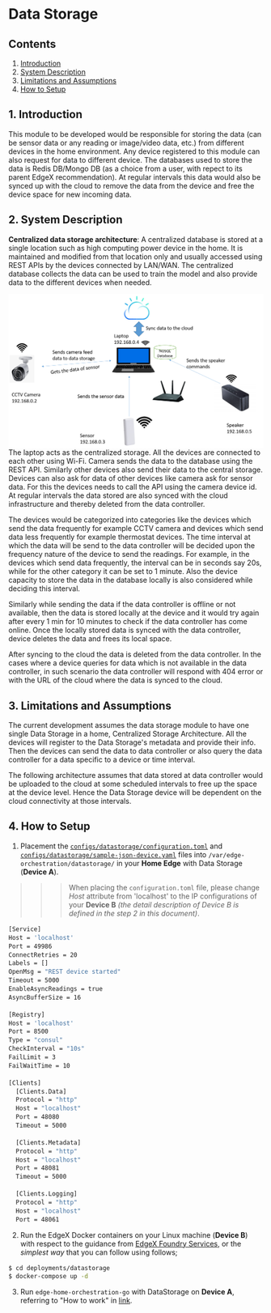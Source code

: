 # Data Storage
## Contents
1. [Introduction](#1-introduction)
2. [System Description](#2-system-description)
3. [Limitations and Assumptions](#3-limitations-and-assumptions)
4. [How to Setup](#4-how-to-setup)

## 1. Introduction
This module to be developed would be responsible for storing the data (can be sensor data or any reading or image/video data, etc.) from different devices in the home environment. Any device registered to this module can also request for data to different device. The databases used to store the data is Redis DB/Mongo DB (as a choice from a user, with repect to its parent EdgeX recommendation). At regular intervals this data would also be synced up with the cloud to remove the data from the device and free the device space for new incoming data.

## 2. System Description
**Centralized data storage architecture**: A centralized database is stored at a single location such as high computing power device in the home. It is maintained and modified from that location only and usually accessed using REST APIs by the devices connected by LAN/WAN. The centralized database collects the data can be used to train the model and also provide data to the different devices when needed.

<img src="images/System-description-of-Data-Storage.png" alt="image" align="left"/>

The laptop acts as the centralized storage. All the devices are connected to each other using Wi-Fi. Camera sends the data to the database using the REST API. Similarly other devices also send their data to the central storage. Devices can also ask for data of other devices like camera ask for sensor data. For this the devices needs to call the API using the camera device id. At regular intervals the data stored are also synced with the cloud infrastructure and thereby deleted from the data controller.

The devices would be categorized into categories like the devices which send the data frequently for example CCTV camera and devices which send data less frequently for example thermostat devices. The time interval at which the data will be send to the data controller will be decided upon the frequency nature of the device to send the readings. For example, in the devices which send data frequently, the interval can be in seconds say 20s, while for the other category it can be set to 1 minute. Also the device capacity to store the data in the database locally is also considered while deciding this interval.

Similarly while sending the data if the data controller is offline or not available, then the data is stored locally at the device and it would try again after every 1 min for 10 minutes to check if the data controller has come online. Once the locally stored data is synced with the data controller, device deletes the data and frees its local space.

After syncing to the cloud the data is deleted from the data controller. In the cases where a device queries for data which is not available in the data controller, in such scenario the data controller will respond with 404 error or with the URL of the cloud where the data is synced to the cloud.

## 3. Limitations and Assumptions
The current development assumes the data storage module to have one single Data Storage in a home, Centralized Storage Architecture. All the devices will register to the Data Storage's metadata and provide their info. Then the devices can send the data to data controller or also query the data controller for a data specific to a device or time interval.

The following architecture assumes that data stored at data controller would be uploaded to the cloud at some scheduled intervals to free up the space at the device level. Hence the Data Storage device will be dependent on the cloud connectivity at those intervals.

## 4. How to Setup
1. Placement the [`configs/datastorage/configuration.toml`](../configs/datastorage/configuration.toml) and [`configs/datastorage/sample-json-device.yaml`](../configs/datastorage/sample-json-device.yaml) files into `/var/edge-orchestration/datastorage/` in your **Home Edge** with Data Storage (**Device A**).

>>> When placing the `configuration.toml` file, please change _Host_ attribute from 'localhost' to the IP configurations of your **Device B** _(the detail description of Device B is defined in the step 2 in this document)_.

```sh
[Service]
Host = 'localhost'
Port = 49986
ConnectRetries = 20
Labels = []
OpenMsg = "REST device started"
Timeout = 5000
EnableAsyncReadings = true
AsyncBufferSize = 16

[Registry]
Host = 'localhost'
Port = 8500
Type = "consul"
CheckInterval = "10s"
FailLimit = 3
FailWaitTime = 10

[Clients]
  [Clients.Data]
  Protocol = "http"
  Host = "localhost"
  Port = 48080
  Timeout = 5000

  [Clients.Metadata]
  Protocol = "http"
  Host = "localhost"
  Port = 48081
  Timeout = 5000

  [Clients.Logging]
  Protocol = "http"
  Host = "localhost"
  Port = 48061
```

2. Run the EdgeX Docker containers on your Linux machine (**Device B**) with respect to the guidance from [EdgeX Foundry Services](https://github.com/edgexfoundry/edgex-go#get-started), or the _simplest way_ that you can follow using follows;

```sh
$ cd deployments/datastorage
$ docker-compose up -d
```

3. Run `edge-home-orchestration-go` with DataStorage on **Device A**, referring to "How to work" in [link](./platforms/x86_64_linux/x86_64_linux.md#how-to-work).
